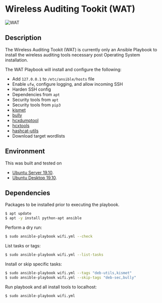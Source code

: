 # Wireless Auditing Tookit (WAT)
![WAT](https://i.imgur.com/IppKJ.jpg "WAT")

## Description
The Wireless Auditing Tookit (WAT) is currently only an Ansible Playbook to install the wireless auditing tools necessary post Operating System installation.

The WAT Playbook will install and configure the following:

  - Add `127.0.0.1` to `/etc/ansible/hosts` file
  - Enable `ufw`, configure logging, and allow incoming SSH
  - Harden SSH config
  - Dependencies from `apt`
  - Security tools from `apt`
  - Security tools from `pip3`
  - [kismet](https://github.com/kismetwireless/kismet)
  - [bully](https://github.com/aanarchyy/bully)
  - [hcxdumptool](https://github.com/ZerBea/hcxdumptool)
  - [hcxtools](https://github.com/ZerBea/hcxtools)
  - [hashcat-utils](https://github.com/hashcat/hashcat-utils)
  - Download target wordlists 

## Environment
This was built and tested on 
* [Ubuntu Server 19.10](https://wiki.ubuntu.com/EoanErmine/ReleaseNotes).
* [Ubuntu Desktop 19.10](https://wiki.ubuntu.com/EoanErmine/ReleaseNotes).

## Dependencies
Packages to be installed prior to executing the playbook.

```bash
$ apt update
$ apt -y install python-apt ansible
```

Perform a dry run:
```bash
$ sudo ansible-playbook wifi.yml --check
```

List tasks or tags:
```bash
$ sudo ansible-playbook wifi.yml --list-tasks
```

Install or skip specific tasks:
```bash
$ sudo ansible-playbook wifi.yml --tags "deb-utils,kismet"
$ sudo ansible-playbook wifi.yml --skip-tags "deb-sec,bully"
```

Run playbook and all install tools to localhost:

```bash
$ sudo ansible-playbook wifi.yml
```
